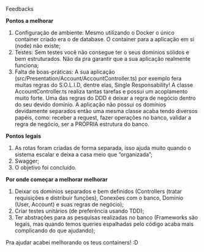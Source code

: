 
Feedbacks

**Pontos a melhorar**
1. Configuração de ambiente: Mesmo utilizando o Docker o único container criado era o de database. O container para a aplicação em si (node) não existe;
2. Testes: Sem testes você não consegue ter o seus domínios sólidos e bem estruturados. Não da pra garantir que a sua aplicação realmente funciona;
3. Falta de boas-práticas: A sua aplicação (src/Presentation/Account/AccountController.ts) por exemplo fera muitas regras do S.O.L.I.D, dentre elas, Single Responsability! A classe AccountController.ts realiza tantas tarefas e possui um acoplamento muito forte. Uma das regras do DDD é deixar a regra de negócio dentro do seu devido domínio. A aplicação não possui os domínios devidamente separados então uma mesma classe acaba tendo diversos papéis, como: receber a request, fazer operações no banco, validar a regra de negócio, ser a PRÓPRIA estrutura do banco.

**Pontos legais**
1. As rotas foram criadas de forma separada, isso ajuda muito quando o sistema escalar e deixa a casa meio que “organizada”;
2. Swagger;
3. O objetivo foi concluído.

**Por onde começar a melhorar melhorar**
1. Deixar os domínios separados e bem definidos (Controllers (tratar requisições e distribuir funções), Conexões com o banco, Domínio (User, Account) e suas regras de negócio);
2. Criar testes unitários (de preferência usando TDD);
3. Ter abstrações para as pesquisas realizadas no banco (Frameworks são legais, mas quando temos queries espalhadas pelo código acaba mais complicando do que ajudando);

Pra ajudar acabei melhorando os teus containers! :D
